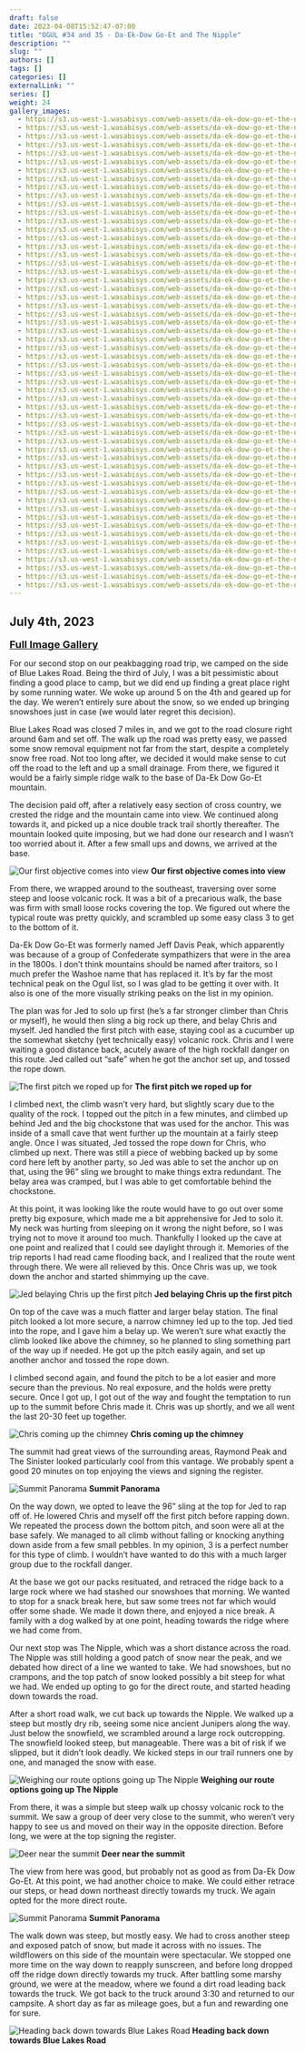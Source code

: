 ```yaml
---
draft: false
date: 2023-04-08T15:52:47-07:00
title: "OGUL #34 and 35 - Da-Ek-Dow Go-Et and The Nipple"
description: ""
slug: ""
authors: []
tags: []
categories: []
externalLink: ""
series: []
weight: 24
gallery_images:
  - https://s3.us-west-1.wasabisys.com/web-assets/da-ek-dow-go-et-the-nipple-7-4-23/PXL_20230704_131701678.jpg
  - https://s3.us-west-1.wasabisys.com/web-assets/da-ek-dow-go-et-the-nipple-7-4-23/PXL_20230704_140506039.jpg
  - https://s3.us-west-1.wasabisys.com/web-assets/da-ek-dow-go-et-the-nipple-7-4-23/PXL_20230704_142334119.jpg
  - https://s3.us-west-1.wasabisys.com/web-assets/da-ek-dow-go-et-the-nipple-7-4-23/PXL_20230704_142648691.jpg
  - https://s3.us-west-1.wasabisys.com/web-assets/da-ek-dow-go-et-the-nipple-7-4-23/PXL_20230704_143449305.jpg
  - https://s3.us-west-1.wasabisys.com/web-assets/da-ek-dow-go-et-the-nipple-7-4-23/PXL_20230704_145527633.jpg
  - https://s3.us-west-1.wasabisys.com/web-assets/da-ek-dow-go-et-the-nipple-7-4-23/PXL_20230704_150107422.jpg
  - https://s3.us-west-1.wasabisys.com/web-assets/da-ek-dow-go-et-the-nipple-7-4-23/PXL_20230704_152354043.jpg
  - https://s3.us-west-1.wasabisys.com/web-assets/da-ek-dow-go-et-the-nipple-7-4-23/PXL_20230704_152401719.jpg
  - https://s3.us-west-1.wasabisys.com/web-assets/da-ek-dow-go-et-the-nipple-7-4-23/PXL_20230704_154132704.jpg
  - https://s3.us-west-1.wasabisys.com/web-assets/da-ek-dow-go-et-the-nipple-7-4-23/PXL_20230704_154138560.jpg
  - https://s3.us-west-1.wasabisys.com/web-assets/da-ek-dow-go-et-the-nipple-7-4-23/PXL_20230704_154159272.jpg
  - https://s3.us-west-1.wasabisys.com/web-assets/da-ek-dow-go-et-the-nipple-7-4-23/PXL_20230704_154200387.jpg
  - https://s3.us-west-1.wasabisys.com/web-assets/da-ek-dow-go-et-the-nipple-7-4-23/PXL_20230704_160117956.jpg
  - https://s3.us-west-1.wasabisys.com/web-assets/da-ek-dow-go-et-the-nipple-7-4-23/PXL_20230704_162629278.jpg
  - https://s3.us-west-1.wasabisys.com/web-assets/da-ek-dow-go-et-the-nipple-7-4-23/PXL_20230704_162633227.jpg
  - https://s3.us-west-1.wasabisys.com/web-assets/da-ek-dow-go-et-the-nipple-7-4-23/PXL_20230704_163356583.jpg
  - https://s3.us-west-1.wasabisys.com/web-assets/da-ek-dow-go-et-the-nipple-7-4-23/PXL_20230704_163420477.jpg
  - https://s3.us-west-1.wasabisys.com/web-assets/da-ek-dow-go-et-the-nipple-7-4-23/PXL_20230704_163701187.jpg
  - https://s3.us-west-1.wasabisys.com/web-assets/da-ek-dow-go-et-the-nipple-7-4-23/PXL_20230704_163710353.jpg
  - https://s3.us-west-1.wasabisys.com/web-assets/da-ek-dow-go-et-the-nipple-7-4-23/PXL_20230704_164024479.jpg
  - https://s3.us-west-1.wasabisys.com/web-assets/da-ek-dow-go-et-the-nipple-7-4-23/PXL_20230704_164055551.PANO.jpg
  - https://s3.us-west-1.wasabisys.com/web-assets/da-ek-dow-go-et-the-nipple-7-4-23/PXL_20230704_164352245.jpg
  - https://s3.us-west-1.wasabisys.com/web-assets/da-ek-dow-go-et-the-nipple-7-4-23/PXL_20230704_164423610.jpg
  - https://s3.us-west-1.wasabisys.com/web-assets/da-ek-dow-go-et-the-nipple-7-4-23/PXL_20230704_180457773.jpg
  - https://s3.us-west-1.wasabisys.com/web-assets/da-ek-dow-go-et-the-nipple-7-4-23/PXL_20230704_180759819.jpg
  - https://s3.us-west-1.wasabisys.com/web-assets/da-ek-dow-go-et-the-nipple-7-4-23/PXL_20230704_181145803.jpg
  - https://s3.us-west-1.wasabisys.com/web-assets/da-ek-dow-go-et-the-nipple-7-4-23/PXL_20230704_182003543.jpg
  - https://s3.us-west-1.wasabisys.com/web-assets/da-ek-dow-go-et-the-nipple-7-4-23/PXL_20230704_184320081.jpg
  - https://s3.us-west-1.wasabisys.com/web-assets/da-ek-dow-go-et-the-nipple-7-4-23/PXL_20230704_184429267.jpg
  - https://s3.us-west-1.wasabisys.com/web-assets/da-ek-dow-go-et-the-nipple-7-4-23/PXL_20230704_192631961.jpg
  - https://s3.us-west-1.wasabisys.com/web-assets/da-ek-dow-go-et-the-nipple-7-4-23/PXL_20230704_195045399.MP.jpg
  - https://s3.us-west-1.wasabisys.com/web-assets/da-ek-dow-go-et-the-nipple-7-4-23/PXL_20230704_195514926.jpg
  - https://s3.us-west-1.wasabisys.com/web-assets/da-ek-dow-go-et-the-nipple-7-4-23/PXL_20230704_200611644.jpg
  - https://s3.us-west-1.wasabisys.com/web-assets/da-ek-dow-go-et-the-nipple-7-4-23/PXL_20230704_201456272.jpg
  - https://s3.us-west-1.wasabisys.com/web-assets/da-ek-dow-go-et-the-nipple-7-4-23/PXL_20230704_201457805.jpg
  - https://s3.us-west-1.wasabisys.com/web-assets/da-ek-dow-go-et-the-nipple-7-4-23/PXL_20230704_202357622.jpg
  - https://s3.us-west-1.wasabisys.com/web-assets/da-ek-dow-go-et-the-nipple-7-4-23/PXL_20230704_203216265.jpg
  - https://s3.us-west-1.wasabisys.com/web-assets/da-ek-dow-go-et-the-nipple-7-4-23/PXL_20230704_203218965.jpg
  - https://s3.us-west-1.wasabisys.com/web-assets/da-ek-dow-go-et-the-nipple-7-4-23/PXL_20230704_204711592.jpg
  - https://s3.us-west-1.wasabisys.com/web-assets/da-ek-dow-go-et-the-nipple-7-4-23/PXL_20230704_205335495.jpg
  - https://s3.us-west-1.wasabisys.com/web-assets/da-ek-dow-go-et-the-nipple-7-4-23/PXL_20230704_205620358.jpg
  - https://s3.us-west-1.wasabisys.com/web-assets/da-ek-dow-go-et-the-nipple-7-4-23/PXL_20230704_205719140.MP.jpg
  - https://s3.us-west-1.wasabisys.com/web-assets/da-ek-dow-go-et-the-nipple-7-4-23/PXL_20230704_210117719.jpg
  - https://s3.us-west-1.wasabisys.com/web-assets/da-ek-dow-go-et-the-nipple-7-4-23/PXL_20230704_210237005.PANO.jpg
  - https://s3.us-west-1.wasabisys.com/web-assets/da-ek-dow-go-et-the-nipple-7-4-23/PXL_20230704_211219728.jpg
  - https://s3.us-west-1.wasabisys.com/web-assets/da-ek-dow-go-et-the-nipple-7-4-23/PXL_20230704_211223212.jpg
  - https://s3.us-west-1.wasabisys.com/web-assets/da-ek-dow-go-et-the-nipple-7-4-23/PXL_20230704_211314455.jpg
  - https://s3.us-west-1.wasabisys.com/web-assets/da-ek-dow-go-et-the-nipple-7-4-23/PXL_20230704_212245109.jpg
  - https://s3.us-west-1.wasabisys.com/web-assets/da-ek-dow-go-et-the-nipple-7-4-23/PXL_20230704_212248094.jpg
  - https://s3.us-west-1.wasabisys.com/web-assets/da-ek-dow-go-et-the-nipple-7-4-23/PXL_20230704_212319824.jpg
  - https://s3.us-west-1.wasabisys.com/web-assets/da-ek-dow-go-et-the-nipple-7-4-23/PXL_20230704_212432350.jpg
  - https://s3.us-west-1.wasabisys.com/web-assets/da-ek-dow-go-et-the-nipple-7-4-23/PXL_20230704_212433154.jpg
  - https://s3.us-west-1.wasabisys.com/web-assets/da-ek-dow-go-et-the-nipple-7-4-23/PXL_20230704_212938582.MP.jpg
  - https://s3.us-west-1.wasabisys.com/web-assets/da-ek-dow-go-et-the-nipple-7-4-23/PXL_20230704_213414175.jpg
  - https://s3.us-west-1.wasabisys.com/web-assets/da-ek-dow-go-et-the-nipple-7-4-23/PXL_20230704_220635266.jpg
---
```


## July 4th, 2023

<a href="../galleries/da-ek-dow-go-et-the-nipple-gallery/"><font size="4"><b>Full Image Gallery</b></font></a>

For our second stop on our peakbagging road trip, we camped on the side of Blue Lakes Road. Being the third of July, I was a bit pessimistic about finding a good place to camp, but we did end up finding a great place right by some running water. We woke up around 5 on the 4th and geared up for the day. We weren’t entirely sure about the snow, so we ended up bringing snowshoes just in case (we would later regret this decision).

Blue Lakes Road was closed 7 miles in, and we got to the road closure right around 6am and set off. The walk up the road was pretty easy, we passed some snow removal equipment not far from the start, despite a completely snow free road. Not too long after, we decided it would make sense to cut off the road to the left and up a small drainage. From there, we figured it would be a fairly simple ridge walk to the base of Da-Ek Dow Go-Et mountain. 

The decision paid off, after a relatively easy section of cross country, we crested the ridge and the mountain came into view. We continued along towards it, and picked up a nice double track trail shortly thereafter. The mountain looked quite imposing, but we had done our research and I wasn’t too worried about it. After a few small ups and downs, we arrived at the base.

![Our first objective comes into view](https://s3.us-west-1.wasabisys.com/web-assets/da-ek-dow-go-et-the-nipple-7-4-23/PXL_20230704_140506039.jpg?classes=shadow)
**Our first objective comes into view**

From there, we wrapped around to the southeast, traversing over some steep and loose volcanic rock. It was a bit of a precarious walk, the base was firm with small loose rocks covering the top. We figured out where the typical route was pretty quickly, and scrambled up some easy class 3 to get to the bottom of it. 

Da-Ek Dow Go-Et was formerly named Jeff Davis Peak, which apparently was because of a group of Confederate sympathizers that were in the area in the 1800s. I don’t think mountains should be named after traitors, so I much prefer the Washoe name that has replaced it. It’s by far the most technical peak on the Ogul list, so I was glad to be getting it over with. It also is one of the more visually striking peaks on the list in my opinion.

The plan was for Jed to solo up first (he’s a far stronger climber than Chris or myself), he would then sling a big rock up there, and belay Chris and myself. Jed handled the first pitch with ease, staying cool as a cucumber up the somewhat sketchy (yet technically easy) volcanic rock. Chris and I were waiting a good distance back, acutely aware of the high rockfall danger on this route. Jed called out “safe” when he got the anchor set up, and tossed the rope down.

![The first pitch we roped up for](https://s3.us-west-1.wasabisys.com/web-assets/da-ek-dow-go-et-the-nipple-7-4-23/PXL_20230704_150107422.jpg?classes=shadow)
**The first pitch we roped up for**

I climbed next, the climb wasn’t very hard, but slightly scary due to the quality of the rock. I topped out the pitch in a few minutes, and climbed up behind Jed and the big chockstone that was used for the anchor. This was inside of a small cave that went further up the mountain at a fairly steep angle. Once I was situated, Jed tossed the rope down for Chris, who climbed up next. There was still a piece of webbing backed up by some cord here left by another party, so Jed was able to set the anchor up on that, using the 96” sling we brought to make things extra redundant. The belay area was cramped, but I was able to get comfortable behind the chockstone.

At this point, it was looking like the route would have to go out over some pretty big exposure, which made me a bit apprehensive for Jed to solo it. My neck was hurting from sleeping on it wrong the night before, so I was trying not to move it around too much. Thankfully I looked up the cave at one point and realized that I could see daylight through it. Memories of the trip reports I had read came flooding back, and I realized that the route went through there. We were all relieved by this. Once Chris was up, we took down the anchor and started shimmying up the cave. 

![Jed belaying Chris up the first pitch](https://s3.us-west-1.wasabisys.com/web-assets/da-ek-dow-go-et-the-nipple-7-4-23/PXL_20230704_152401719.jpg?classes=shadow)
**Jed belaying Chris up the first pitch**


On top of the cave was a much flatter and larger belay station. The final pitch looked a lot more secure, a narrow chimney led up to the top. Jed tied into the rope, and I gave him a belay up. We weren’t sure what exactly the climb looked like above the chimney, so he planned to sling something part of the way up if needed. He got up the pitch easily again, and set up another anchor and tossed the rope down.

I climbed second again, and found the pitch to be a lot easier and more secure than the previous. No real exposure, and the holds were pretty secure. Once I got up, I got out of the way and fought the temptation to run up to the summit before Chris made it. Chris was up shortly, and we all went the last 20-30 feet up together. 

![Chris coming up the chimney](https://s3.us-west-1.wasabisys.com/web-assets/da-ek-dow-go-et-the-nipple-7-4-23/PXL_20230704_163701187.jpg?classes=shadow)
**Chris coming up the chimney**

The summit had great views of the surrounding areas, Raymond Peak and The Sinister looked particularly cool from this vantage. We probably spent a good 20 minutes on top enjoying the views and signing the register. 

![Summit Panorama](https://s3.us-west-1.wasabisys.com/web-assets/da-ek-dow-go-et-the-nipple-7-4-23/PXL_20230704_164055551.PANO.jpg?classes=shadow)
**Summit Panorama**

On the way down, we opted to leave the 96” sling at the top for Jed to rap off of. He lowered Chris and myself off the first pitch before rapping down. We repeated the process down the bottom pitch, and soon were all at the base safely. We managed to all climb without falling or knocking anything down aside from a few small pebbles. In my opinion, 3 is a perfect number for this type of climb. I wouldn’t have wanted to do this with a much larger group due to the rockfall danger.

At the base we got our packs resituated, and retraced the ridge back to a large rock where we had stashed our snowshoes that morning. We wanted to stop for a snack break here, but saw some trees not far which would offer some shade. We made it down there, and enjoyed a nice break. A family with a dog walked by at one point, heading towards the ridge where we had come from. 

Our next stop was The Nipple, which was a short distance across the road. The Nipple was still holding a good patch of snow near the peak, and we debated how direct of a line we wanted to take. We had snowshoes, but no crampons, and the top patch of snow looked possibly a bit steep for what we had. We ended up opting to go for the direct route, and started heading down towards the road.

After a short road walk, we cut back up towards the Nipple. We walked up a steep but mostly dry rib, seeing some nice ancient Junipers along the way. Just below the snowfield, we scrambled around a large rock outcropping. The snowfield looked steep, but manageable. There was a bit of risk if we slipped, but it didn’t look deadly. We kicked steps in our trail runners one by one, and managed the snow with ease. 

![Weighing our route options going up The Nipple](https://s3.us-west-1.wasabisys.com/web-assets/da-ek-dow-go-et-the-nipple-7-4-23/PXL_20230704_201457805.jpg?classes=shadow)
**Weighing our route options going up The Nipple**

From there, it was a simple but steep walk up chossy volcanic rock to the summit. We saw a group of deer very close to the summit, who weren’t very happy to see us and moved on their way in the opposite direction. Before long, we were at the top signing the register.

![Deer near the summit](https://s3.us-west-1.wasabisys.com/web-assets/da-ek-dow-go-et-the-nipple-7-4-23/PXL_20230704_204711592.jpg?classes=shadow)
**Deer near the summit**

The view from here was good, but probably not as good as from Da-Ek Dow Go-Et. At this point, we had another choice to make. We could either retrace our steps, or head down northeast directly towards my truck. We again opted for the more direct route.

![Summit Panorama](https://s3.us-west-1.wasabisys.com/web-assets/da-ek-dow-go-et-the-nipple-7-4-23/PXL_20230704_210237005.PANO.jpg?classes=shadow)
**Summit Panorama**

The walk down was steep, but mostly easy. We had to cross another steep and exposed patch of snow, but made it across with no issues. The wildflowers on this side of the mountain were spectacular. We stopped one more time on the way down to reapply sunscreen, and before long dropped off the ridge down directly towards my truck. After battling some marshy ground, we were at the meadow, where we found a dirt road leading back towards the truck. We got back to the truck around 3:30 and returned to our campsite. A short day as far as mileage goes, but a fun and rewarding one for sure.

![Heading back down towards Blue Lakes Road](https://s3.us-west-1.wasabisys.com/web-assets/da-ek-dow-go-et-the-nipple-7-4-23/PXL_20230704_212432350.jpg?classes=shadow)
**Heading back down towards Blue Lakes Road**

